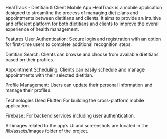 HealTrack - Dietitian & Client Mobile App
HealTrack is a mobile application designed to streamline the process of managing diet plans and appointments between dietitians and clients. It aims to provide an intuitive and efficient platform for both dietitians and clients to improve the overall experience of health management.

Features
User Authentication: Secure login and registration with an option for first-time users to complete additional recognition steps.

Dietitian Search: Clients can browse and choose from available dietitians based on their profiles.

Appointment Scheduling: Clients can easily schedule and manage appointments with their selected dietitian.

Profile Management: Users can update their personal information and manage their profiles.


Technologies Used
Flutter: For building the cross-platform mobile application.

Firebase: For backend services including user authentication.


All images related to the app’s UI and screenshots are located in the /lib/assets/images folder of the project.

